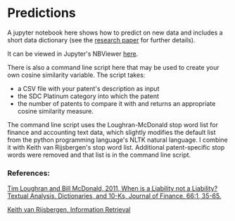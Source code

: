 # Predictions

A jupyter notebook here shows how to predict on new data and includes 
a short data dictionary (see the [research paper](https://drive.google.com/open?id=1sqighkgCou1QalQ04polmRmMXUBmQOJN) 
for further details).

It can be viewed in Jupyter's NBViewer [here](https://nbviewer.jupyter.org/github/tr7200/Patent-text-similarity-and-venture-backed-innovation/blob/master/notebooks/predict/Predict.ipynb).

There is also a command line script here that may be used to create your 
own cosine similarity variable. The script takes:
- a CSV file with your patent's description as input
- the SDC Platinum category into which the patent 
- the number of patents to compare it with 
and returns an appropriate cosine similarity measure.

The command line script uses the Loughran-McDonald stop word list for 
finance and accounting text data, which slightly modifies the default list 
from the python programming language's NLTK natural language. I combine 
it with Keith van Rijsbergen's stop word list. Additional patent-specific 
stop words were removed and that list is in the command line script.

### References:
[Tim Loughran and Bill McDonald, 2011, When is a Liability not a Liability?  Textual Analysis, Dictionaries, and 10-Ks, Journal of Finance, 66:1, 35-65.](http://ssrn.com/abstract=1331573)

[Keith van Rijsbergen, Information Retrieval](http://www.dcs.gla.ac.uk/Keith/Chapter.2/Table_2.1.html)
